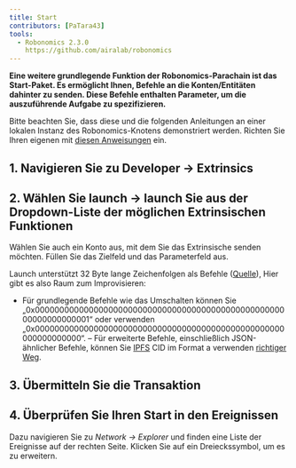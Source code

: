 ```yaml
---
title: Start
contributors: [PaTara43]
tools:   
  - Robonomics 2.3.0
    https://github.com/airalab/robonomics
---
```


**Eine weitere grundlegende Funktion der Robonomics-Parachain ist das Start-Paket. Es ermöglicht Ihnen, Befehle an die Konten/Entitäten dahinter zu senden. Diese Befehle enthalten Parameter, um die auszuführende Aufgabe zu spezifizieren.**

<robo-wiki-note type="warning" title="Dev Node">

  Bitte beachten Sie, dass diese und die folgenden Anleitungen an einer lokalen Instanz des Robonomics-Knotens demonstriert werden. Richten Sie Ihren eigenen mit [diesen Anweisungen](/docs/run-dev-node) ein.

</robo-wiki-note>

## 1. Navigieren Sie zu Developer -> Extrinsics

<robo-wiki-picture src="launch/extrinsics.jpg" />

## 2. Wählen Sie launch -> launch Sie aus der Dropdown-Liste der möglichen Extrinsischen Funktionen

Wählen Sie auch ein Konto aus, mit dem Sie das Extrinsische senden möchten. Füllen Sie das Zielfeld und das Parameterfeld aus.

<robo-wiki-picture src="launch/launch.jpg" />

<robo-wiki-note type="note" title="32 bytes">

  Launch unterstützt 32 Byte lange Zeichenfolgen als Befehle ([Quelle](https://polkascan.github.io/py-scale-codec/types.html#scalecodec.types.H256)), Hier gibt es also Raum zum Improvisieren:
  - Für grundlegende Befehle wie das Umschalten können Sie „0x00000000000000000000000000000000000000000000000000000000000000001“ oder verwenden „0x000000000000000000000000000000000000000000000000000000000000000“.
  – Für erweiterte Befehle, einschließlich JSON-ähnlicher Befehle, können Sie [IPFS](https://ipfs.tech/) CID im Format a verwenden
  [richtiger Weg](https://multi-agent-io.github.io/robonomics-interface/modules.html#robonomicsinterface.utils.ipfs_qm_hash_to_32_bytes).

</robo-wiki-note>

## 3. Übermitteln Sie die Transaktion

<robo-wiki-picture src="launch/submit.jpg" />

## 4. Überprüfen Sie Ihren Start in den Ereignissen

Dazu navigieren Sie zu *Network -> Explorer* und finden eine Liste der Ereignisse auf der rechten Seite. Klicken Sie auf ein Dreieckssymbol, um es zu erweitern.

<robo-wiki-picture src="launch/event.jpg" />
